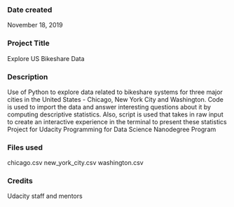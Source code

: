 ### Date created
November 18, 2019

### Project Title
Explore US Bikeshare Data

### Description
Use of Python to explore data related to bikeshare systems for three major
cities in the United States - Chicago, New York City and Washington. Code is
used to import the data and answer interesting questions about it by computing
descriptive statistics. Also, script is used that takes in raw input to create
an interactive experience in the terminal to present these statistics
Project for Udacity Programming for Data Science Nanodegree Program

### Files used
chicago.csv
new_york_city.csv
washington.csv

### Credits
Udacity staff and mentors